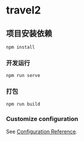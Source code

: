 # travel2

## 项目安装依赖
```
npm install
```

### 开发运行
```
npm run serve
```

### 打包
```
npm run build
```

### Customize configuration
See [Configuration Reference](https://cli.vuejs.org/config/).
